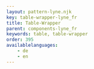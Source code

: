 ```yaml
---
layout: pattern-lyne.njk
key: table-wrapper-lyne_fr
title: Table-Wrapper
parent: components-lyne_fr
keywords: table, table-wrapper
order: 395
availablelanguages: 
    - de
    - en
---
```


